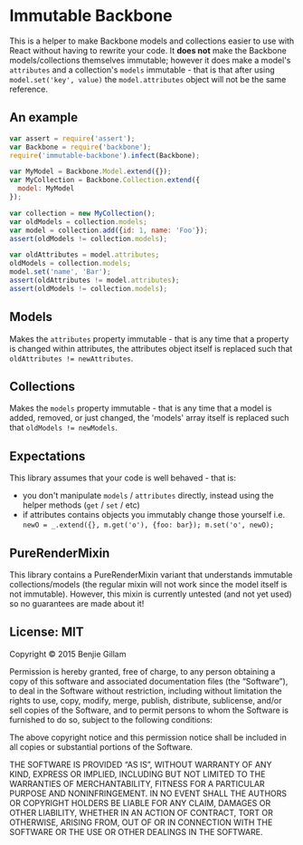 Immutable Backbone
==================

This is a helper to make Backbone models and collections easier to use
with React without having to rewrite your code. It **does not** make the
Backbone models/collections themselves immutable; however it does make a
model's `attributes` and a collection's `models` immutable - that is
that after using `model.set('key', value)` the `model.attributes` object
will not be the same reference.

An example
----------

```js
var assert = require('assert');
var Backbone = require('backbone');
require('immutable-backbone').infect(Backbone);

var MyModel = Backbone.Model.extend({});
var MyCollection = Backbone.Collection.extend({
  model: MyModel
});

var collection = new MyCollection();
var oldModels = collection.models;
var model = collection.add({id: 1, name: 'Foo'});
assert(oldModels != collection.models);

var oldAttributes = model.attributes;
oldModels = collection.models;
model.set('name', 'Bar');
assert(oldAttributes != model.attributes);
assert(oldModels != collection.models);
```

Models
------

Makes the `attributes` property immutable - that is any time that a
property is changed within attributes, the attributes object itself is
replaced such that `oldAttributes != newAttributes`.

Collections
-----------

Makes the `models` property immutable - that is any time that a model is
added, removed, or just changed, the 'models' array itself is replaced
such that `oldModels != newModels`.

Expectations
------------

This library assumes that your code is well behaved - that is:

- you don't manipulate `models` / `attributes` directly, instead using the
  helper methods (`get` / `set` / etc)
- if attributes contains objects you immutably change those yourself
  i.e. `newO = _.extend({}, m.get('o'), {foo: bar}); m.set('o', newO);`

PureRenderMixin
---------------

This library contains a PureRenderMixin variant that understands
immutable collections/models (the regular mixin will not work since the
model itself is not immutable). However, this mixin is currently
untested (and not yet used) so no guarantees are made about it!


License: MIT
------------

Copyright © 2015 Benjie Gillam

Permission is hereby granted, free of charge, to any person obtaining a
copy of this software and associated documentation files (the
“Software”), to deal in the Software without restriction, including
without limitation the rights to use, copy, modify, merge, publish,
distribute, sublicense, and/or sell copies of the Software, and to
permit persons to whom the Software is furnished to do so, subject to
the following conditions:

The above copyright notice and this permission notice shall be included
in all copies or substantial portions of the Software.

THE SOFTWARE IS PROVIDED “AS IS”, WITHOUT WARRANTY OF ANY KIND, EXPRESS
OR IMPLIED, INCLUDING BUT NOT LIMITED TO THE WARRANTIES OF
MERCHANTABILITY, FITNESS FOR A PARTICULAR PURPOSE AND NONINFRINGEMENT.
IN NO EVENT SHALL THE AUTHORS OR COPYRIGHT HOLDERS BE LIABLE FOR ANY
CLAIM, DAMAGES OR OTHER LIABILITY, WHETHER IN AN ACTION OF CONTRACT,
TORT OR OTHERWISE, ARISING FROM, OUT OF OR IN CONNECTION WITH THE
SOFTWARE OR THE USE OR OTHER DEALINGS IN THE SOFTWARE.
